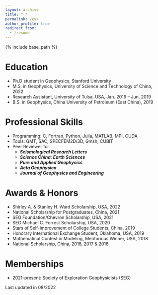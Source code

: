 ```yaml
---
layout: archive
title: " "
permalink: /cv/
author_profile: true
redirect_from:
  - /resume
---
```


{% include base_path %}

Education
======
* Ph.D student in Geophysics, Stanford University
* M.S. in Geophysics, University of Science and Technology of China, 2022
* Research Assistant, University of Tulsa, USA,  Jan. 2019 – Jun. 2019
* B.S. in Geophysics, China University of Petroleum (East China), 2019


Professional Skills
======
* Programming: C, Fortran, Python, Julia, MATLAB, MPI, CUDA
* Tools: GMT, SAC, SPECFEM2D/3D, Gmsh, CUBIT
* Peer Reviewer for
  * ***Seismological Research Letters***
  * ***Science China: Earth Sciences***
  * ***Pure and Applied Geophysics***
  * ***Acta Geophysica***
  * ***Journal of Geophysics and Engineering***


Awards & Honors
======

* Shirley A. & Stanley H. Ward Scholarship, USA, 2022
* National Scholarship for Postgraduates, China, 2021
* SEG Foundation/Chevron Scholarship, USA, 2021
* SEG Michael C. Forrest Scholarship, USA, 2020
* Stars of Self-improvement of College Students, China, 2019
* Honorary International Exchange Student, Oklahoma, USA, 2019
* Mathematical Contest in Modeling, Meritorious Winner, USA, 2018
* National Scholarship, China, 2016, 2017 & 2018

Memberships
======
* 2021-present: Society of Exploration Geophysicists (SEG)


<!--Publications-->
<!-- ====== -->
<!-- 
  <ul>{% for post in site.publications %}
    {% include archive-single-cv.html %}
  {% endfor %}</ul> -->

<!--Talks-->
<!-- ======
  <ul>{% for post in site.talks %}
    {% include archive-single-talk-cv.html %}
  {% endfor %}</ul> -->

<!--code-->
<!-- ======
  <ul>{% for post in site.code %}
    {% include archive-single-cv.html %}
  {% endfor %}</ul> -->




Last updated in 08/2022
